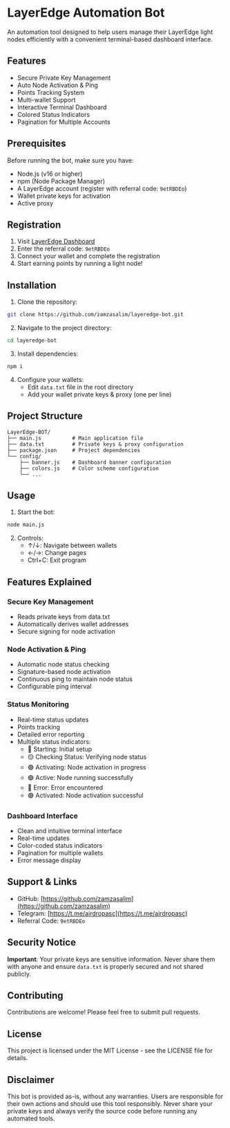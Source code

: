 # LayerEdge Automation Bot

An automation tool designed to help users manage their LayerEdge light nodes efficiently with a convenient terminal-based dashboard interface.

## Features

- Secure Private Key Management
- Auto Node Activation & Ping
- Points Tracking System
- Multi-wallet Support
- Interactive Terminal Dashboard
- Colored Status Indicators
- Pagination for Multiple Accounts

## Prerequisites

Before running the bot, make sure you have:

- Node.js (v16 or higher)
- npm (Node Package Manager)
- A LayerEdge account (register with referral code: `9etRBDEo`)
- Wallet private keys for activation
- Active proxy

## Registration

1. Visit [LayerEdge Dashboard](https://dashboard.layeredge.io)
2. Enter the referral code: `9etRBDEo`
3. Connect your wallet and complete the registration
4. Start earning points by running a light node!

## Installation

1. Clone the repository:

```bash
git clone https://github.com/zamzasalim/layeredge-bot.git
```

2. Navigate to the project directory:

```bash
cd layeredge-bot
```

3. Install dependencies:

```bash
npm i
```

4. Configure your wallets:
   - Edit `data.txt` file in the root directory
   - Add your wallet private keys & proxy (one per line)

## Project Structure

```
LayerEdge-BOT/
├── main.js          # Main application file
├── data.txt         # Private keys & proxy configuration
├── package.json     # Project dependencies
└── config/
    ├── banner.js    # Dashboard banner configuration
    ├── colors.js    # Color scheme configuration
    └── ...
```

## Usage

1. Start the bot:

```bash
node main.js
```

2. Controls:
   - ↑/↓: Navigate between wallets
   - ←/→: Change pages
   - Ctrl+C: Exit program

## Features Explained

### Secure Key Management

- Reads private keys from data.txt
- Automatically derives wallet addresses
- Secure signing for node activation

### Node Activation & Ping

- Automatic node status checking
- Signature-based node activation
- Continuous ping to maintain node status
- Configurable ping interval

### Status Monitoring

- Real-time status updates
- Points tracking
- Detailed error reporting
- Multiple status indicators:
  - 🔵 Starting: Initial setup
  - 🟡 Checking Status: Verifying node status
  - 🟣 Activating: Node activation in progress
  - 🟢 Active: Node running successfully
  - 🔴 Error: Error encountered
  - 🟢 Activated: Node activation successful

### Dashboard Interface

- Clean and intuitive terminal interface
- Real-time updates
- Color-coded status indicators
- Pagination for multiple wallets
- Error message display

## Support & Links

- GitHub: [https://github.com/zamzasalim](https://github.com/zamzasalim)
- Telegram: [https://t.me/airdropasc](https://t.me/airdropasc)
- Referral Code: `9etRBDEo`

## Security Notice

**Important**: Your private keys are sensitive information. Never share them with anyone and ensure `data.txt` is properly secured and not shared publicly.

## Contributing

Contributions are welcome! Please feel free to submit pull requests.

## License

This project is licensed under the MIT License - see the LICENSE file for details.

## Disclaimer

This bot is provided as-is, without any warranties. Users are responsible for their own actions and should use this tool responsibly. Never share your private keys and always verify the source code before running any automated tools.
